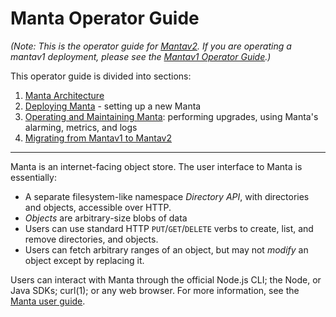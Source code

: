 # Manta Operator Guide

*(Note: This is the operator guide for
[Mantav2](https://github.com/joyent/manta/blob/master/docs/mantav2.md). If you
are operating a mantav1 deployment, please see the [Mantav1 Operator
Guide](https://github.com/joyent/manta/blob/mantav1/docs/operator-guide.md).)*

This operator guide is divided into sections:

1. [Manta Architecture](./architecture.md)
2. [Deploying Manta](./deployment.md) - setting up a new Manta
3. [Operating and Maintaining Manta](./maintenance.md): performing
   upgrades, using Manta's alarming, metrics, and logs
4. [Migrating from Mantav1 to Mantav2](./mantav2-migration.md)

* * *

Manta is an internet-facing object store. The user interface to Manta is
essentially:

* A separate filesystem-like namespace *Directory API*, with directories and
  objects, accessible over HTTP.
* *Objects* are arbitrary-size blobs of data
* Users can use standard HTTP `PUT`/`GET`/`DELETE` verbs to create, list, and
  remove directories, and objects.
* Users can fetch arbitrary ranges of an object, but may not *modify* an object
  except by replacing it.

Users can interact with Manta through the official Node.js CLI; the Node, or
Java SDKs; curl(1); or any web browser. For more information, see the [Manta
user guide](../user-guide).
